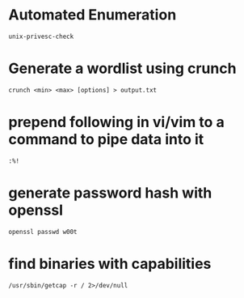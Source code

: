 # Automated Enumeration

```
unix-privesc-check
```

# Generate a wordlist using crunch

```
crunch <min> <max> [options] > output.txt
```

# prepend following in vi/vim to a command to pipe data into it

```
:%!
```

# generate password hash with openssl

```
openssl passwd w00t
```

# find binaries with capabilities

```
/usr/sbin/getcap -r / 2>/dev/null
```
